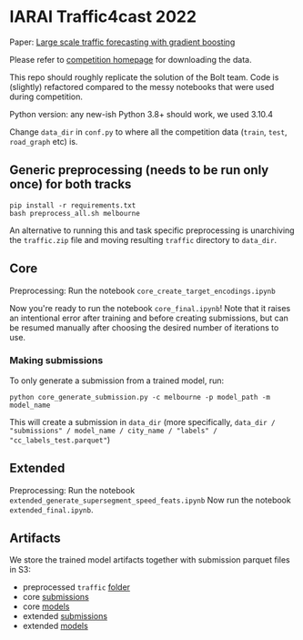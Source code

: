 # IARAI Traffic4cast 2022

Paper: [Large scale traffic forecasting with gradient boosting](https://arxiv.org/abs/2211.00157)

Please refer to [competition homepage](https://www.iarai.ac.at/traffic4cast/) for downloading the data.

This repo should roughly replicate the solution of the Bolt team. Code is (slightly) refactored compared to the messy
notebooks that were used during competition.

Python version: any new-ish Python 3.8+ should work, we used 3.10.4

Change `data_dir` in `conf.py` to where all the competition data (`train`, `test`, `road_graph` etc) is.

## Generic preprocessing (needs to be run only once) for both tracks

```
pip install -r requirements.txt
bash preprocess_all.sh melbourne
```

An alternative to running this and task specific preprocessing is unarchiving the `traffic.zip` file and moving  resulting `traffic` directory
to `data_dir`.

## Core

Preprocessing:
Run the notebook `core_create_target_encodings.ipynb`

Now you're ready to run the notebook `core_final.ipynb`! Note that it raises an intentional error after training and
before creating submissions, but can be resumed manually after choosing the desired number of iterations to use.

### Making submissions

To only generate a submission from a trained model, run:

```
python core_generate_submission.py -c melbourne -p model_path -m model_name
```

This will create a submission in `data_dir` (more
specifically, `data_dir / "submissions" / model_name / city_name / "labels" / "cc_labels_test.parquet"`)

## Extended

Preprocessing:
Run the notebook `extended_generate_supersegment_speed_feats.ipynb`
Now run the notebook `extended_final.ipynb`.

## Artifacts

We store the trained model artifacts together with submission parquet files in S3:

- preprocessed `traffic` [folder](https://t4c22-data.s3.eu-central-1.amazonaws.com/traffic.zip)
- core [submissions](https://t4c22-data.s3.eu-central-1.amazonaws.com/submissions/core.zip)
- core [models](https://t4c22-data.s3.eu-central-1.amazonaws.com/models/core.zip)
- extended [submissions](https://t4c22-data.s3.eu-central-1.amazonaws.com/submissions/extended.zip)
- extended [models](https://t4c22-data.s3.eu-central-1.amazonaws.com/models/extended.zip)
